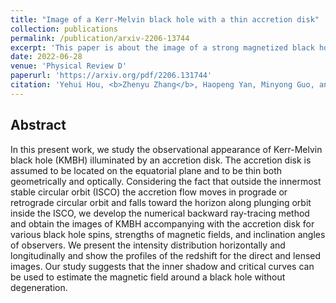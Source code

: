 ```yaml
---
title: "Image of a Kerr-Melvin black hole with a thin accretion disk"
collection: publications
permalink: /publication/arxiv-2206-13744
excerpt: 'This paper is about the image of a strong magnetized black hole with a thin accretion disk.'
date: 2022-06-28
venue: 'Physical Review D'
paperurl: 'https://arxiv.org/pdf/2206.131744'
citation: 'Yehui Hou, <b>Zhenyu Zhang</b>, Haopeng Yan, Minyong Guo, and Bin Chen, <i>Phys. Rev. D</i>, 106 (2022) 6, 064058'
---
```


Abstract
--------------

In this present work, we study the observational appearance of Kerr-Melvin black hole (KMBH) illuminated by an accretion disk. The accretion disk is assumed to be located on the equatorial plane and to be thin both geometrically and optically. Considering the fact that outside the innermost stable circular orbit (ISCO) the accretion flow moves in prograde or retrograde circular orbit and falls toward the horizon along plunging orbit inside the ISCO, we develop the numerical backward ray-tracing method and obtain the images of KMBH accompanying with the accretion disk for various black hole spins, strengths of magnetic fields, and inclination angles of observers. We present the intensity distribution horizontally and longitudinally and show the profiles of the redshift for the direct and lensed images. Our study suggests that the inner shadow and critical curves can be used to estimate the magnetic field around a black hole without degeneration.
